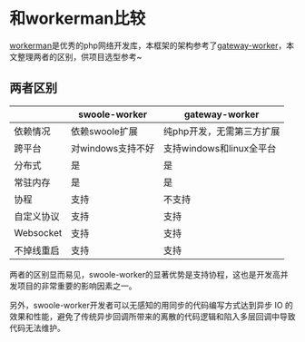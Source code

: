 # 和workerman比较

[workerman](https://www.workerman.net/)是优秀的php网络开发库，本框架的架构参考了[gateway-worker](https://github.com/walkor/gatewayworker)，本文整理两者的区别，供项目选型参考~

## 两者区别

|            | swoole-worker     | gateway-worker            |
| ---------- | ----------------- | ------------------------- |
| 依赖情况   | 依赖swoole扩展    | 纯php开发，无需第三方扩展 |
| 跨平台     | 对windows支持不好 | 支持windows和linux全平台  |
| 分布式     | 是                | 是                        |
| 常驻内存   | 是                | 是                        |
| 协程       | 支持              | 不支持                    |
| 自定义协议 | 支持              | 支持                      |
| Websocket  | 支持              | 支持                      |
| 不掉线重启 | 支持              | 支持                      |

两者的区别显而易见，swoole-worker的显著优势是支持协程，这也是开发高并发项目的非常重要的影响因素之一。

另外，swoole-worker开发者可以无感知的用同步的代码编写方式达到异步 IO 的效果和性能，避免了传统异步回调所带来的离散的代码逻辑和陷入多层回调中导致代码无法维护。
